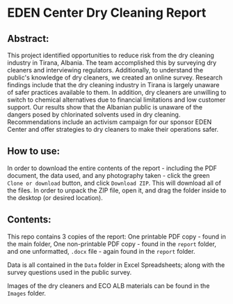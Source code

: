 # EDEN Center Dry Cleaning Report
## Abstract:
This project identified opportunities to reduce risk from the dry cleaning industry in Tirana, Albania. The team accomplished this by surveying dry cleaners and interviewing regulators. Additionally, to understand the public's knowledge of dry cleaners, we created an online survey. Research findings include that the dry cleaning industry in Tirana is largely unaware of safer practices available to them. In addition, dry cleaners are unwilling to switch to chemical alternatives due to financial limitations and low customer support. Our results show that the Albanian public is unaware of the dangers posed by chlorinated solvents used in dry cleaning. Recommendations include an activism campaign for our sponsor EDEN Center and offer strategies to dry cleaners to make their operations safer.

## How to use:
In order to download the entire contents of the report - including the PDF document, the data used, and any photography taken - click the green `Clone or download` button, and click `Download ZIP`. This will download all of the files. In order to unpack the ZIP file, open it, and drag the folder inside to the desktop (or desired location).

## Contents:
This repo contains 3 copies of the report: One printable PDF copy - found in the main folder, One non-printable PDF copy - found in the `report` folder, and one unformatted, `.docx` file - again found in the `report` folder.

Data is all contained in the `Data` folder in Excel Spreadsheets; along with the survey questions used in the public survey.

Images of the dry cleaners and ECO ALB materials can be found in the `Images` folder.